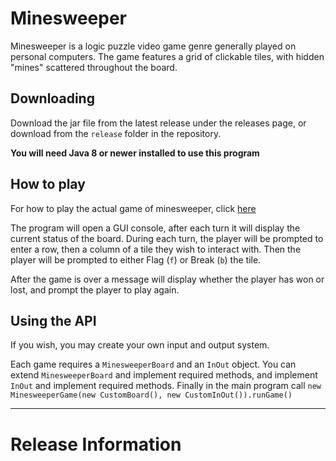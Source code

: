 # Minesweeper

Minesweeper is a logic puzzle video game genre generally played on personal computers. The game features a grid of clickable tiles, with hidden "mines" scattered throughout the board. 

## Downloading

Download the jar file from the latest release under the releases page, or download from the `release` folder in the repository. 

**You will need Java 8 or newer installed to use this program**

## How to play

For how to play the actual game of minesweeper, click [here](https://minesweepergame.com/strategy/how-to-play-minesweeper.php#:~:text=Minesweeper%20Rules&text=Minesweeper%20is%20a%20game%20where,mine%20you%20lose%20the%20game!)

The program will open a GUI console, after each turn it will display the current status of the board.
During each turn, the player will be prompted to enter a row, then a column of a tile they wish to interact with.
Then the player will be prompted to either Flag (`f`) or Break (`b`) the tile.

After the game is over a message will display whether the player has won or lost, and prompt the player to play again.

## Using the API

If you wish, you may create your own input and output system.

Each game requires a `MinesweeperBoard` and an `InOut` object.
You can extend `MinesweeperBoard` and implement required methods, and implement `InOut` and implement required methods.
Finally in the main program call `new MinesweeperGame(new CustomBoard(), new CustomInOut()).runGame()`

---

# Release Information


